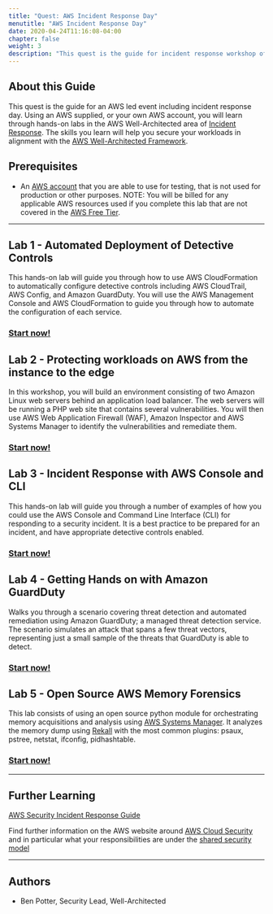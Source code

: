 ```yaml
---
title: "Quest: AWS Incident Response Day"
menutitle: "AWS Incident Response Day"
date: 2020-04-24T11:16:08-04:00
chapter: false
weight: 3
description: "This quest is the guide for incident response workshop often run at AWS led events."
---
```


## About this Guide

This quest is the guide for an AWS led event including incident response day. Using an AWS supplied, or your own AWS account, you will learn through hands-on labs in the AWS Well-Architected area of [Incident Response](https://wa.aws.amazon.com/wat.pillar.security.en.html#sec.incident). The skills you learn will help you secure your workloads in alignment with the [AWS Well-Architected Framework](https://aws.amazon.com/architecture/well-architected/).

## Prerequisites

* An [AWS account](https://portal.aws.amazon.com/gp/aws/developer/registration/index.html) that you are able to use for testing, that is not used for production or other purposes.
NOTE: You will be billed for any applicable AWS resources used if you complete this lab that are not covered in the [AWS Free Tier](https://aws.amazon.com/free/).

***

## Lab 1 - Automated Deployment of Detective Controls

This hands-on lab will guide you through how to use AWS CloudFormation to automatically configure detective controls including AWS CloudTrail, AWS Config, and Amazon GuardDuty. You will use the AWS Management Console and AWS CloudFormation to guide you through how to automate the configuration of each service.

### [Start now!](/security/200_labs/200_automated_deployment_of_detective_controls/)

## Lab 2 - Protecting workloads on AWS from the instance to the edge

In this workshop, you will build an environment consisting of two Amazon Linux web servers behind an application load balancer. The web servers will be running a PHP web site that contains several vulnerabilities. You will then use AWS Web Application Firewall (WAF), Amazon Inspector and AWS Systems Manager to identify the vulnerabilities and remediate them.

### [Start now!](https://protecting-workloads.awssecworkshops.com/workshop/)

## Lab 3 - Incident Response with AWS Console and CLI

This hands-on lab will guide you through a number of examples of how you could use the AWS Console and Command Line Interface (CLI) for responding to a security incident. It is a best practice to be prepared for an incident, and have appropriate detective controls enabled.

### [Start now!](/security/300_labs/300_incident_response_with_aws_console_and_cli/)

## Lab 4 - Getting Hands on with Amazon GuardDuty

Walks you through a scenario covering threat detection and automated remediation using Amazon GuardDuty; a managed threat detection service. The scenario simulates an attack that spans a few threat vectors, representing just a small sample of the threats that GuardDuty is able to detect.

### [Start now!](https://hands-on-guardduty.awssecworkshops.com/)

## Lab 5 - Open Source AWS Memory Forensics

This lab consists of using an open source python module for orchestrating memory acquisitions and analysis using [AWS Systems Manager](https://aws.amazon.com/systems-manager/). It analyzes the memory dump using [Rekall](http://www.rekall-forensic.com/) with the most common plugins: psaux, pstree, netstat, ifconfig, pidhashtable.

### [Start now!](https://github.com/mozilla/ssm-acquire)

***

## Further Learning

[AWS Security Incident Response Guide](https://d1.awsstatic.com/whitepapers/aws_security_incident_response.pdf)

Find further information on the AWS website around [AWS Cloud Security]( https://aws.amazon.com/security/) and in particular what your responsibilities are under the [shared security model]( https://aws.amazon.com/compliance/shared-responsibility-model/)

***

## Authors

- Ben Potter, Security Lead, Well-Architected
